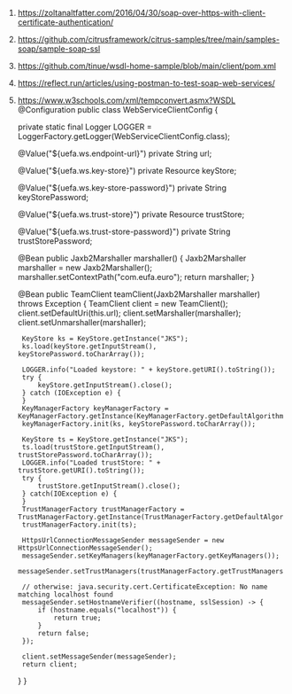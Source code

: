 1. https://zoltanaltfatter.com/2016/04/30/soap-over-https-with-client-certificate-authentication/
2. https://github.com/citrusframework/citrus-samples/tree/main/samples-soap/sample-soap-ssl
3. https://github.com/tinue/wsdl-home-sample/blob/main/client/pom.xml
4. https://reflect.run/articles/using-postman-to-test-soap-web-services/
5. https://www.w3schools.com/xml/tempconvert.asmx?WSDL
   @Configuration
   public class WebServiceClientConfig {

   private static final Logger LOGGER = LoggerFactory.getLogger(WebServiceClientConfig.class);

   @Value("${uefa.ws.endpoint-url}")
   private String url;

   @Value("${uefa.ws.key-store}")
   private Resource keyStore;

   @Value("${uefa.ws.key-store-password}")
   private String keyStorePassword;

   @Value("${uefa.ws.trust-store}")
   private Resource trustStore;

   @Value("${uefa.ws.trust-store-password}")
   private String trustStorePassword;

   @Bean
   public Jaxb2Marshaller marshaller() {
   Jaxb2Marshaller marshaller = new Jaxb2Marshaller();
   marshaller.setContextPath("com.eufa.euro");
   return marshaller;
   }

   @Bean
   public TeamClient teamClient(Jaxb2Marshaller marshaller) throws Exception {
   TeamClient client = new TeamClient();
   client.setDefaultUri(this.url);
   client.setMarshaller(marshaller);
   client.setUnmarshaller(marshaller);

        KeyStore ks = KeyStore.getInstance("JKS");
        ks.load(keyStore.getInputStream(), keyStorePassword.toCharArray());

        LOGGER.info("Loaded keystore: " + keyStore.getURI().toString());
        try {
            keyStore.getInputStream().close();
        } catch (IOException e) {
        }
        KeyManagerFactory keyManagerFactory = KeyManagerFactory.getInstance(KeyManagerFactory.getDefaultAlgorithm());
        keyManagerFactory.init(ks, keyStorePassword.toCharArray());

        KeyStore ts = KeyStore.getInstance("JKS");
        ts.load(trustStore.getInputStream(), trustStorePassword.toCharArray());
        LOGGER.info("Loaded trustStore: " + trustStore.getURI().toString());
        try {
            trustStore.getInputStream().close();
        } catch(IOException e) {
        }
        TrustManagerFactory trustManagerFactory = TrustManagerFactory.getInstance(TrustManagerFactory.getDefaultAlgorithm());
        trustManagerFactory.init(ts);

        HttpsUrlConnectionMessageSender messageSender = new HttpsUrlConnectionMessageSender();
        messageSender.setKeyManagers(keyManagerFactory.getKeyManagers());
        messageSender.setTrustManagers(trustManagerFactory.getTrustManagers());

        // otherwise: java.security.cert.CertificateException: No name matching localhost found
        messageSender.setHostnameVerifier((hostname, sslSession) -> {
            if (hostname.equals("localhost")) {
                return true;
            }
            return false;
        });

        client.setMessageSender(messageSender);
        return client;
   }
   }